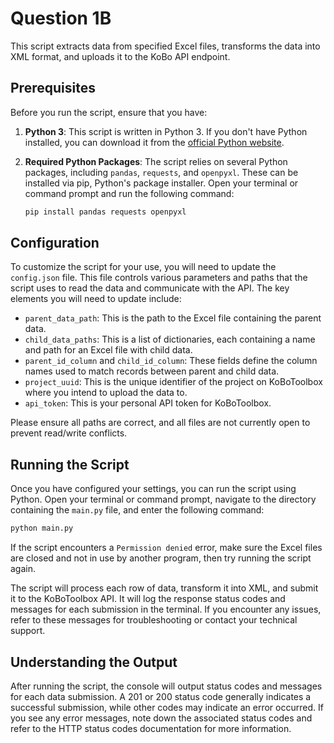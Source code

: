 # Question 1B

This script extracts data from specified Excel files, transforms the data into XML format, and uploads it to the KoBo API endpoint.

## Prerequisites

Before you run the script, ensure that you have:

1. **Python 3**: This script is written in Python 3. If you don't have Python installed, you can download it from the [official Python website](https://www.python.org/downloads/).

2. **Required Python Packages**: The script relies on several Python packages, including `pandas`, `requests`, and `openpyxl`. These can be installed via pip, Python's package installer. Open your terminal or command prompt and run the following command:

    ```sh
    pip install pandas requests openpyxl
    ```

## Configuration

To customize the script for your use, you will need to update the `config.json` file. This file controls various parameters and paths that the script uses to read the data and communicate with the API. The key elements you will need to update include:

- `parent_data_path`: This is the path to the Excel file containing the parent data.
- `child_data_paths`: This is a list of dictionaries, each containing a name and path for an Excel file with child data.
- `parent_id_column` and `child_id_column`: These fields define the column names used to match records between parent and child data.
- `project_uuid`: This is the unique identifier of the project on KoBoToolbox where you intend to upload the data to.
- `api_token`: This is your personal API token for KoBoToolbox.

Please ensure all paths are correct, and all files are not currently open to prevent read/write conflicts.

## Running the Script

Once you have configured your settings, you can run the script using Python. Open your terminal or command prompt, navigate to the directory containing the `main.py` file, and enter the following command:

```sh
python main.py
```

If the script encounters a `Permission denied` error, make sure the Excel files are closed and not in use by another program, then try running the script again.

The script will process each row of data, transform it into XML, and submit it to the KoBoToolbox API. It will log the response status codes and messages for each submission in the terminal. If you encounter any issues, refer to these messages for troubleshooting or contact your technical support.

## Understanding the Output

After running the script, the console will output status codes and messages for each data submission. A 201 or 200 status code generally indicates a successful submission, while other codes may indicate an error occurred. If you see any error messages, note down the associated status codes and refer to the HTTP status codes documentation for more information.
